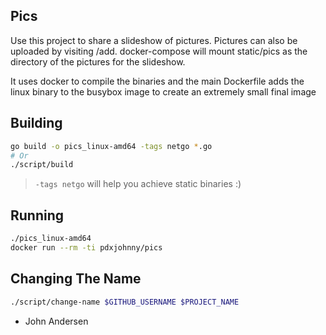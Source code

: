 Pics
---

Use this project to share a slideshow of pictures. Pictures can also be uploaded
by visiting /add. docker-compose will mount static/pics as the directory of the
pictures for the slideshow.

It uses docker to compile the binaries and the main Dockerfile adds the linux
binary to the busybox image to create an extremely small final image

Building
---

```bash
go build -o pics_linux-amd64 -tags netgo *.go
# Or
./script/build
```
> `-tags netgo` will help you achieve static binaries :)

Running
---

```bash
./pics_linux-amd64
docker run --rm -ti pdxjohnny/pics
```

Changing The Name
---

```bash
./script/change-name $GITHUB_USERNAME $PROJECT_NAME
```


- John Andersen

